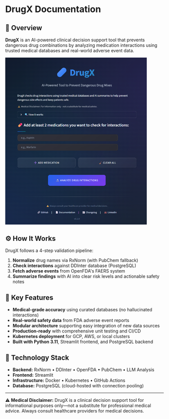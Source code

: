 # DrugX Documentation

## 🧭 Overview

**DrugX** is an AI-powered clinical decision support tool that prevents dangerous drug combinations by analyzing medication interactions using trusted medical databases and real-world adverse event data.

<img src="https://github.com/lisekarimi/drugx/blob/main/assets/img/fullpage.png?raw=true" alt="DrugX interface" width="450">

## ⚙️ How It Works

DrugX follows a 4-step validation pipeline:

1. **Normalize** drug names via RxNorm (with PubChem fallback)
2. **Check interactions** against DDInter database (PostgreSQL)
3. **Fetch adverse events** from OpenFDA's FAERS system
4. **Summarize findings** with AI into clear risk levels and actionable safety notes

## 🌟 Key Features

- **Medical-grade accuracy** using curated databases (no hallucinated interactions)
- **Real-world safety data** from FDA adverse event reports
- **Modular architecture** supporting easy integration of new data sources
- **Production-ready** with comprehensive unit testing and CI/CD
- **Kubernetes deployment** for GCP, AWS, or local clusters
- **Built with Python 3.11**, Streamlit frontend, and PostgreSQL backend

## 🧰 Technology Stack

- **Backend:** RxNorm • DDInter • OpenFDA • PubChem • LLM Analysis
- **Frontend:** Streamlit
- **Infrastructure:** Docker • Kubernetes • GitHub Actions
- **Database:** PostgreSQL (cloud-hosted with connection pooling)


---

⚠️ **Medical Disclaimer:** DrugX is a clinical decision support tool for informational purposes only—not a substitute for professional medical advice. Always consult healthcare providers for medical decisions.
